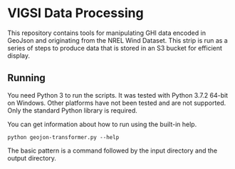 # VIGSI Data Processing

This repository contains tools for manipulating GHI data encoded in GeoJson and
originating from the NREL Wind Dataset. This strip is run as a series of steps
to produce data that is stored in an S3 bucket for efficient display.

## Running

You need Python 3 to run the scripts. It was tested with Python 3.7.2 64-bit on
Windows. Other platforms have not been tested and are not supported. Only the
standard Python library is required.

You can get information about how to run using the built-in help.

```
python geojon-transformer.py --help
```

The basic pattern is a command followed by the input directory and the output
directory.
